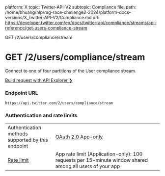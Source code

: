 platform: X
topic: Twitter-API-V2
subtopic: Compliance
file_path: /home/bhuang/nlp/rag-race-challenge2-2024/platform-docs-versions/X_Twitter-API-V2/Compliance.md
url: https://developer.twitter.com/en/docs/twitter-api/compliance/streams/api-reference/get-users-compliance-stream

GET /2/users/compliance/stream

# GET /2/users/compliance/stream

Connect to one of four partitions of the User compliance stream.

[Build request with API Explorer ❯](https://developer.twitter.com/apitools/api?endpoint=%2F2User%2Fcompliance%2Fstream%2F%7Bid%7D&method=get) 

### Endpoint URL

`https://api.twitter.com/2/users/compliance/stream`  
  

### Authentication and rate limits

|     |     |
| --- | --- |
| Authentication methods  <br>supported by this endpoint | [OAuth 2.0 App-only](https://developer.twitter.com/en/docs/authentication/oauth-2-0/application-only "Use this method to obtain information in the context of an unauthenticated public user. This method is for developers that just need read-only access to public information. Click to learn how to obtain an OAuth 2.0 App Access Token.") |
| [Rate limit](https://developer.twitter.com/en/docs/rate-limits) | App rate limit (Application-only): 100 requests per 15-minute window shared among all users of your app |